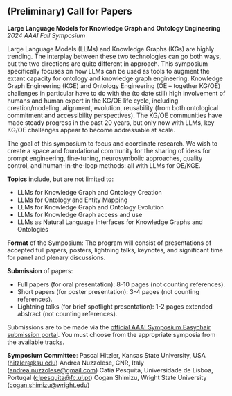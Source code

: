 ## (Preliminary) Call for Papers
**Large Language Models for Knowledge Graph and Ontology Engineering**<br />
*2024 AAAI Fall Symposium*

Large Language Models (LLMs) and Knowledge Graphs (KGs) are highly trending. The interplay between these two technologies can go both ways, but the two directions are quite different in approach. This symposium specifically focuses on how LLMs can be used as tools to augment the extant capacity for ontology and knowledge graph engineering. Knowledge Graph Engineering (KGE) and Ontology Engineering (OE – together KG/OE) challenges in particular have to do with the (to date still) high involvement of humans and human expert in the KG/OE life cycle, including creation/modeling, alignment, evolution, reusability (from both ontological commitment and accessibility perspectives). The KG/OE communities have made steady progress in the past 20 years, but only now with LLMs, key KG/OE challenges appear to become addressable at scale. 

The goal of this symposium to focus and coordinate research. We wish to create a space and foundational community for the sharing of ideas for prompt engineering, fine-tuning, neurosymbolic approaches, quality control, and human-in-the-loop methods: all with LLMs for OE/KGE.

**Topics** include, but are not limited to:
* LLMs for Knowledge Graph and Ontology Creation
* LLMs for Ontology and Entity Mapping
* LLMs for Knowledge Graph and Ontology Evolution
* LLMs for Knowledge Graph access and use
* LLMs as Natural Language Interfaces for Knowledge Graphs and Ontologies

**Format** of the Symposium:
The program will consist of presentations of accepted full papers, posters, lightning talks, keynotes, and significant time for panel and plenary discussions.

**Submission** of papers:
* Full papers (for oral presentation): 8-10 pages (not counting references).
* Short papers (for poster presentation): 3-4 pages (not counting references).
* Lightning talks (for brief spotlight presentation): 1-2 pages extended abstract (not counting references).

Submissions are to be made via the [official AAAI Symposium Easychair submission portal](https://easychair.org/my/conference?conf=fss24). You must choose from the appropriate symposia from the available tracks.

**Symposium Committee**:
Pascal Hitzler, Kansas State University, USA (hitzler@ksu.edu)
Andrea Nuzzolese, CNR, Italy (andrea.nuzzolese@gmail.com)
Catia Pesquita, Universidade de Lisboa, Portugal (clpesquita@fc.ul.pt)
Cogan Shimizu, Wright State University (cogan.shimizu@wright.edu)

